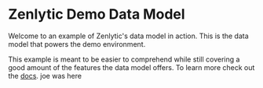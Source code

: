 # Zenlytic Demo Data Model


Welcome to an example of Zenlytic's data model in action. This is the data model that powers the demo environment. 

This example is meant to be easier to comprehend while still covering a good amount of the features the data model offers. To learn more check out the [docs](https://docs.zenlytic.com/).
joe was here
